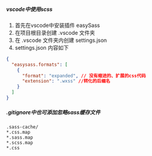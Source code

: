 ##### vscode中使用scss
1. 首先在vscode中安装插件 easySass
2. 在项目根目录创建 .vscode 文件夹
3. 在 .vscode 文件夹内创建 settings.json
4. settings.json 内容如下  
```json
{
  "easysass.formats": [
    {
      "format": "expanded", // 没有缩进的、扩展的css代码
      "extension": ".wxss" //转化的后缀名
    }
  ]
}
```
##### .gitignore中也可添加忽略sass缓存文件
```
.sass-cache/
*.css.map
*.sass.map
*.scss.map
*.css
```

